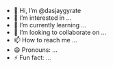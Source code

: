 - 👋 Hi, I’m @dasjaygyrate
- 👀 I’m interested in ...
- 🌱 I’m currently learning ...
- 💞️ I’m looking to collaborate on ...
- 📫 How to reach me ...
- 😄 Pronouns: ...
- ⚡ Fun fact: ...

<!---
dasjaygyrate/dasjaygyrate is a ✨ special ✨ repository because its `README.md` (this file) appears on your GitHub profile.
You can click the Preview link to take a look at your changes.
--->
